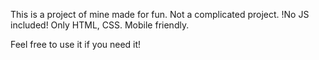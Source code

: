 This is a project of mine made for fun.
Not a complicated project.
!No JS included!
Only HTML, CSS.
Mobile friendly.

Feel free to use it if you need it!
